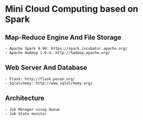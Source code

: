 # Mini Cloud Computing based on Spark

## Map-Reduce Engine And File Storage 
	- Apache Spark 0.90: https://spark.incubator.apache.org/
	- Apache Hadoop 1.0.4: http://hadoop.apache.org/

## Web Server And Database
	- Flask: http://flask.pocoo.org/
	- Sqlalchemy: http://www.sqlalchemy.org/

## Architecture
	- Job Manager using Queue
	- Job State monitor  
